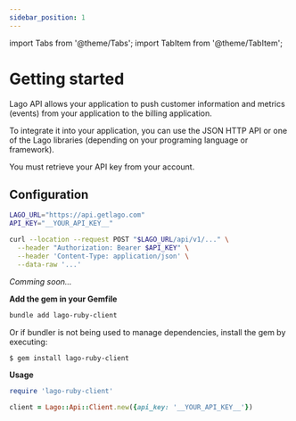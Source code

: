```yaml
---
sidebar_position: 1
---
```


import Tabs from '@theme/Tabs';
import TabItem from '@theme/TabItem';

# Getting started

Lago API allows your application to push customer information and metrics (events) from your application to the billing application.

To integrate it into your application, you can use the JSON HTTP API or one of the Lago libraries (depending on your programing language or framework).

You must retrieve your API key from your account.

## Configuration

<Tabs groupId="prog-language">
  <TabItem value="curl" label="Curl" default>

  ```bash
  LAGO_URL="https://api.getlago.com"
  API_KEY="__YOUR_API_KEY__"

  curl --location --request POST "$LAGO_URL/api/v1/..." \
    --header "Authorization: Bearer $API_KEY" \
    --header 'Content-Type: application/json' \
    --data-raw '...'
  ```

  </TabItem>

  <TabItem value="python" label="Python">

  *Comming soon...*

  </TabItem>

  <TabItem value="ruby" label="Ruby">

  **Add the gem in your Gemfile**
  ```bash
  bundle add lago-ruby-client
  ```

  Or if bundler is not being used to manage dependencies, install the gem by executing:

  ```bash
  $ gem install lago-ruby-client
  ```

  **Usage**

  ```ruby
  require 'lago-ruby-client'

  client = Lago::Api::Client.new({api_key: '__YOUR_API_KEY__'})
  ```

  </TabItem>
</Tabs>
